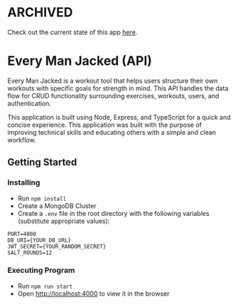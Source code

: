 # ARCHIVED
Check out the current state of this app [here](https://github.com/p14/every-man-jacked-api).

# Every Man Jacked (API)

Every Man Jacked is a workout tool that helps users structure their own workouts with specific goals for strength in mind. This API handles the data flow for CRUD functionality surrounding exercises, workouts, users, and authentication.

This application is built using Node, Express, and TypeScript for a quick and concise experience. This application was built with the purpose of improving technical skills and educating others with a simple and clean workflow.

## Getting Started

### Installing

* Run `npm install`
* Create a MongoDB Cluster
* Create a `.env` file in the root directory with the following variables (substitute appropriate values):

```
PORT=4000
DB_URI={YOUR_DB_URL}
JWT_SECRET={YOUR_RANDOM_SECRET}
SALT_ROUNDS=12
```

### Executing Program
* Run `npm run start`
* Open [http://localhost:4000](http://localhost:4000) to view it in the browser
